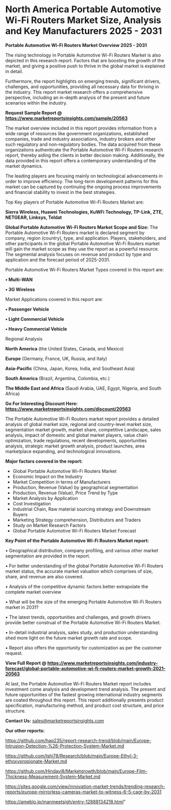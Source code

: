 # North America Portable Automotive Wi-Fi Routers Market Size, Analysis and Key Manufacturers 2025 - 2031

<Strong> Portable Automotive Wi-Fi Routers Market Overview 2025 - 2031</strong>

The rising technology in Portable Automotive Wi-Fi Routers Market is also depicted in this research report. Factors that are boosting the growth of the market, and giving a positive push to thrive in the global market is explained in detail.

Furthermore, the report highlights on emerging trends, significant drivers, challenges, and opportunities, providing all necessary data for thriving in the industry. This report market research offers a comprehensive perspective, including an in-depth analysis of the present and future scenarios within the industry.

<strong>Request Sample Report @ <a href=https://www.marketreportsinsights.com/sample/20563>https://www.marketreportsinsights.com/sample/20563</a></strong>

The market overview included in this report provides information from a wide range of resources like government organizations, established companies, trade and industry associations, industry brokers and other such regulatory and non-regulatory bodies. The data acquired from these organizations authenticate the Portable Automotive Wi-Fi Routers research report, thereby aiding the clients in better decision making. Additionally, the data provided in this report offers a contemporary understanding of the market dynamics.

The leading players are focusing mainly on technological advancements in order to improve efficiency. The long-term development patterns for this market can be captured by continuing the ongoing process improvements and financial stability to invest in the best strategies.

Top Key players of Portable Automotive Wi-Fi Routers Market are:

<strong>Sierra Wireless, Huawei Technologies, KuWFi Technology, TP-Link, ZTE, NETGEAR, Linksys, Teldat</strong>

<strong><b>Global Portable Automotive Wi-Fi Routers Market Scope and Size:</b></strong>
The Portable Automotive Wi-Fi Routers market is declared segment by company, region (country), type, and application. Players, stakeholders, and other participants in the global Portable Automotive Wi-Fi Routers market will gain the market scope as they use the report as a powerful resource. The segmental analysis focuses on revenue and product by type and application and the forecast period of 2025-2031.

Portable Automotive Wi-Fi Routers Market Types covered in this report are:

<strong>• Multi-WAN

• 3G Wireless</strong>

Market Applications covered in this report are:

<strong>• Passenger Vehicle

• Light Commercial Vehicle

• Heavy Commercial Vehicle</strong> 

Regional Analysis

<strong>North America</strong> (the United States, Canada, and Mexico)

<strong>Europe</strong> (Germany, France, UK, Russia, and Italy)

<strong>Asia-Pacific</strong> (China, Japan, Korea, India, and Southeast Asia)

<strong>South America</strong> (Brazil, Argentina, Colombia, etc.)

<strong>The Middle East and Africa</strong> (Saudi Arabia, UAE, Egypt, Nigeria, and South Africa)

<strong>Go For Interesting Discount Here: <a href=https://www.marketreportsinsights.com/discount/20563>https://www.marketreportsinsights.com/discount/20563</a></strong>

The Portable Automotive Wi-Fi Routers market report provides a detailed analysis of global market size, regional and country-level market size, segmentation market growth, market share, competitive Landscape, sales analysis, impact of domestic and global market players, value chain optimization, trade regulations, recent developments, opportunities analysis, strategic market growth analysis, product launches, area marketplace expanding, and technological innovations.

<strong><b>Major factors covered in the report:</b></strong>
<ul>
  <li>Global Portable Automotive Wi-Fi Routers Market </li>
  <li>Economic Impact on the Industry</li>
  <li>Market Competition in terms of Manufacturers</li>
  <li>Production, Revenue (Value) by geographical segmentation</li>
  <li>Production, Revenue (Value), Price Trend by Type</li>
  <li>Market Analysis by Application</li>
  <li>Cost Investigation</li>
  <li>Industrial Chain, Raw material sourcing strategy and Downstream Buyers</li>
  <li>Marketing Strategy comprehension, Distributors and Traders</li>
  <li>Study on Market Research Factors</li>
  <li>Global Portable Automotive Wi-Fi Routers Market Forecast</li>
</ul>

<strong><b>Key Point of the Portable Automotive Wi-Fi Routers Market report:</b></strong>

• Geographical distribution, company profiling, and various other market segmentation are provided in the report.

• For better understanding of the global Portable Automotive Wi-Fi Routers market status, the accurate market valuation which comprises of size, share, and revenue are also covered.

• Analysis of the competitive dynamic factors better extrapolate the complete market overview

• What will be the size of the emerging Portable Automotive Wi-Fi Routers market in 2031?

• The latest trends, opportunities and challenges, and growth drivers provide better construal of the Portable Automotive Wi-Fi Routers Market.

• In-detail industrial analysis, sales study, and production understanding shed more light on the future market growth rate and scope.

• Report also offers the opportunity for customization as per the customer request.

<strong><b>View Full Report @ <a href=https://www.marketreportsinsights.com/industry-forecast/global-portable-automotive-wi-fi-routers-market-growth-2021-20563>https://www.marketreportsinsights.com/industry-forecast/global-portable-automotive-wi-fi-routers-market-growth-2021-20563</a></b></strong>


At last, the Portable Automotive Wi-Fi Routers Market report includes investment come analysis and development trend analysis. The present and future opportunities of the fastest growing international industry segments are coated throughout this report. This report additionally presents product specification, manufacturing method, and product cost structure, and price structure.

<strong>Contact Us:</strong>
sales@marketreportsinsights.com

<strong>Our other reports:</strong>

<a href=https://github.com/haq235/report-research-trend/blob/main/Europe-Intrusion-Detection-%26-Protection-System-Market.md>https://github.com/haq235/report-research-trend/blob/main/Europe-Intrusion-Detection-%26-Protection-System-Market.md</a>

<a href=https://github.com/Ishi78/Research/blob/main/Europe-Ethyl-3-ethoxypropionate-Market.md>https://github.com/Ishi78/Research/blob/main/Europe-Ethyl-3-ethoxypropionate-Market.md</a>

<a href=https://github.com/Hindavi8/Marketgrowth/blob/main/Europe-Film-Thickness-Measurement-System-Market.md>https://github.com/Hindavi8/Marketgrowth/blob/main/Europe-Film-Thickness-Measurement-System-Market.md</a>

<a href=https://sites.google.com/view/innovation-market-trends/trending-research-reports/europe-mirrorless-cameras-market-to-witness-6-5-cagr-by-2031>https://sites.google.com/view/innovation-market-trends/trending-research-reports/europe-mirrorless-cameras-market-to-witness-6-5-cagr-by-2031</a>

<a href=https://ameblo.jp/manmeetsigh/entry-12888134218.html>https://ameblo.jp/manmeetsigh/entry-12888134218.html</a>"
